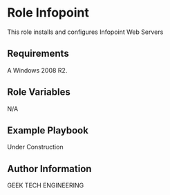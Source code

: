 Role Infopoint
=========



This role installs and configures Infopoint Web Servers

Requirements
------------

A Windows 2008 R2.

Role Variables
--------------
N/A


Example Playbook
----------------
Under Construction 


Author Information
------------------

GEEK TECH ENGINEERING
